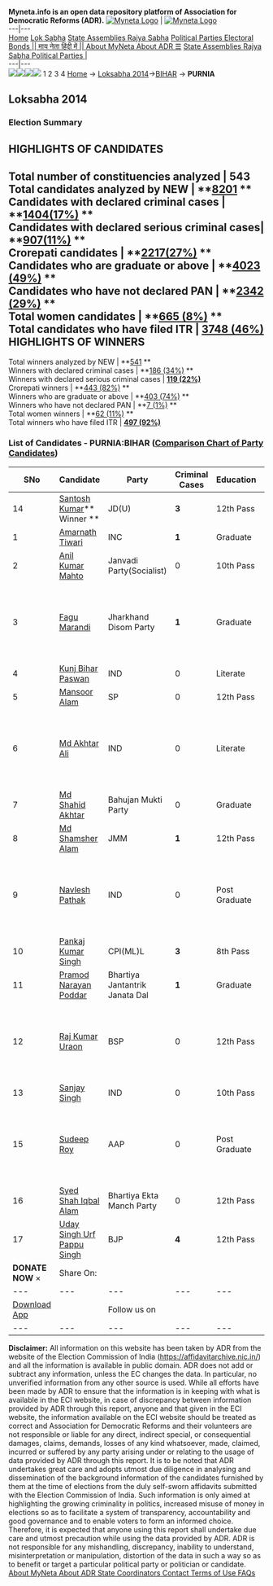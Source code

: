 **Myneta.info is an open data repository platform of Association for Democratic Reforms (ADR).**
[![Myneta Logo](https://www.myneta.info/lib/img/myneta-logo.png)](https://www.myneta.info/) | [![Myneta Logo](https://www.myneta.info/lib/img/adr-logo.png)](https://adrindia.org)  
---|---  
[Home](https://www.myneta.info/) [Lok Sabha](https://www.myneta.info/#ls "Lok Sabha") [ State Assemblies ](https://www.myneta.info/#sa "State Assemblies") [Rajya Sabha](https://www.myneta.info/#rs "Rajya Sabha") [Political Parties ](https://www.myneta.info/party "Political Parties") [ Electoral Bonds ](https://www.myneta.info/electoral_bonds "Electoral Bonds") [ || माय नेता हिंदी में || ](https://translate.google.co.in/translate?prev=hp&hl=en&js=y&u=www.myneta.info&sl=en&tl=hi&history_state0=) [ About MyNeta ](https://adrindia.org/content/about-myneta) [ About ADR ](https://adrindia.org/about-adr/who-we-are) [☰](javascript:void\(0\))
[ State Assemblies ](https://www.myneta.info/#sa "State Assemblies") [ Rajya Sabha ](https://www.myneta.info/#rs "Rajya Sabha") [ Political Parties ](https://www.myneta.info/party "Political Parties")
|   
---|---  
![](https://www.myneta.info/lib/img/banner/banner-1.png)![](https://www.myneta.info/lib/img/banner/banner-2.png)![](https://www.myneta.info/lib/img/banner/banner-3.png)![](https://www.myneta.info/lib/img/banner/banner-4.png)
1  2  3  4 
[Home](https://www.myneta.info/) → [Loksabha 2014](https://www.myneta.info/ls2014/)→[BIHAR](https://www.myneta.info/ls2014/index.php?action=show_constituencies&state_id=4) → **PURNIA**
### 
## Loksabha 2014
###  Election Summary 
HIGHLIGHTS OF CANDIDATES  
---  
Total number of constituencies analyzed |  543   
Total candidates analyzed by NEW | **[8201](https://www.myneta.info/ls2014/index.php?action=summary&subAction=candidates_analyzed&sort=candidate#summary) **  
Candidates with declared criminal cases | **[1404(17%)](https://www.myneta.info/ls2014/index.php?action=summary&subAction=crime&sort=candidate#summary) **  
Candidates with declared serious criminal cases| **[907(11%)](https://www.myneta.info/ls2014/index.php?action=summary&subAction=serious_crime&sort=candidate#summary) **  
Crorepati candidates | **[2217(27%)](https://www.myneta.info/ls2014/index.php?action=summary&subAction=crorepati&sort=candidate#summary) **  
Candidates who are graduate or above | **[4023 (49%)](https://www.myneta.info/ls2014/index.php?action=summary&subAction=education&sort=candidate#summary) **  
Candidates who have not declared PAN | **[2342 (29%)](https://www.myneta.info/ls2014/index.php?action=summary&subAction=without_pan&sort=candidate#summary) **  
Total women candidates | **[665 (8%)](https://www.myneta.info/ls2014/index.php?action=summary&subAction=women_candidate&sort=candidate#summary) **  
Total candidates who have filed ITR | [**3748 (46%)**](https://www.myneta.info/ls2014/index.php?action=summary&subAction=filed_itr&sort=candidate#summary)  
HIGHLIGHTS OF WINNERS  
---  
Total winners analyzed by NEW | **[541](https://www.myneta.info/ls2014/index.php?action=summary&subAction=winner_analyzed&sort=candidate#summary) **  
Winners with declared criminal cases | **[186 (34%)](https://www.myneta.info/ls2014/index.php?action=summary&subAction=winner_crime&sort=candidate#summary) **  
Winners with declared serious criminal cases | **[119 (22%)](https://www.myneta.info/ls2014/index.php?action=summary&subAction=winner_serious_crime&sort=candidate#summary)**  
Crorepati winners | **[443 (82%)](https://www.myneta.info/ls2014/index.php?action=summary&subAction=winner_crorepati&sort=candidate#summary) **  
Winners who are graduate or above | **[403 (74%)](https://www.myneta.info/ls2014/index.php?action=summary&subAction=winner_education&sort=candidate#summary) **  
Winners who have not declared PAN | **[7 (1%)](https://www.myneta.info/ls2014/index.php?action=summary&subAction=winner_without_pan&sort=candidate#summary) **  
Total women winners | **[62 (11%)](https://www.myneta.info/ls2014/index.php?action=summary&subAction=winner_women&sort=candidate#summary) **  
Total winners who have filed ITR | [**497 (92%)**](https://www.myneta.info/ls2014/index.php?action=summary&subAction=winner_filed_itr&sort=candidate#summary)  
### List of Candidates - PURNIA:BIHAR ([Comparison Chart of Party Candidates](https://www.myneta.info/ls2014/comparisonchart.php?constituency_id=307))
SNo | Candidate| Party| Criminal Cases| Education| Age| Total Assets| Liabilities  
---|---|---|---|---|---|---|---  
14  | [Santosh Kumar](https://www.myneta.info/ls2014/candidate.php?candidate_id=3975)** Winner ** | JD(U) | **3** | 12th Pass| 35 | Rs 2,23,16,594 ~ 2 Crore+ | Rs 14,06,515 ~ 14 Lacs+  
1  | [Amarnath Tiwari](https://www.myneta.info/ls2014/candidate.php?candidate_id=4494) | INC | **1** | Graduate| 59 | Rs 4,33,29,826 ~ 4 Crore+ | Rs 67,31,845 ~ 67 Lacs+  
2  | [Anil Kumar Mahto](https://www.myneta.info/ls2014/candidate.php?candidate_id=5266) | Janvadi Party(Socialist) | 0 | 10th Pass| 30 | Rs 6,81,406 ~ 6 Lacs+ | Rs 0 ~   
3  | [Fagu Marandi](https://www.myneta.info/ls2014/candidate.php?candidate_id=4496) | Jharkhand Disom Party | **1** | Graduate| 63 | ![](https://myneta.info/image_v2.php?myneta_folder=ls2014&candidate_id=4496&col=ta) | ![](https://myneta.info/image_v2.php?myneta_folder=ls2014&candidate_id=4496&col=lia)  
4  | [Kunj Bihar Paswan](https://www.myneta.info/ls2014/candidate.php?candidate_id=5271) | IND | 0 | Literate| 52 | Rs 12,66,625 ~ 12 Lacs+ | Rs 83,000 ~ 83 Thou+  
5  | [Mansoor Alam](https://www.myneta.info/ls2014/candidate.php?candidate_id=4492) | SP | 0 | 12th Pass| 45 | Rs 71,96,656 ~ 71 Lacs+ | Rs 6,00,000 ~ 6 Lacs+  
6  | [Md Akhtar Ali](https://www.myneta.info/ls2014/candidate.php?candidate_id=5267) | IND | 0 | Literate| 32 | ![](https://myneta.info/image_v2.php?myneta_folder=ls2014&candidate_id=5267&col=ta) | ![](https://myneta.info/image_v2.php?myneta_folder=ls2014&candidate_id=5267&col=lia)  
7  | [Md Shahid Akhtar](https://www.myneta.info/ls2014/candidate.php?candidate_id=4113) | Bahujan Mukti Party | 0 | Graduate| 59 | Rs 54,57,339 ~ 54 Lacs+ | Rs 0 ~   
8  | [Md Shamsher Alam](https://www.myneta.info/ls2014/candidate.php?candidate_id=5270) | JMM | **1** | 12th Pass| 48 | Rs 61,35,336 ~ 61 Lacs+ | Rs 3,00,000 ~ 3 Lacs+  
9  | [Navlesh Pathak](https://www.myneta.info/ls2014/candidate.php?candidate_id=4491) | IND | 0 | Post Graduate| 53 | ![](https://myneta.info/image_v2.php?myneta_folder=ls2014&candidate_id=4491&col=ta) | ![](https://myneta.info/image_v2.php?myneta_folder=ls2014&candidate_id=4491&col=lia)  
10  | [Pankaj Kumar Singh](https://www.myneta.info/ls2014/candidate.php?candidate_id=3974) | CPI(ML)L | **3** | 8th Pass| 48 | Rs 29,61,753 ~ 29 Lacs+ | Rs 0 ~   
11  | [Pramod Narayan Poddar](https://www.myneta.info/ls2014/candidate.php?candidate_id=4497) | Bhartiya Jantantrik Janata Dal | **1** | Graduate| 57 | Rs 86,42,000 ~ 86 Lacs+ | Rs 7,50,000 ~ 7 Lacs+  
12  | [Raj Kumar Uraon](https://www.myneta.info/ls2014/candidate.php?candidate_id=4490) | BSP | 0 | 12th Pass| 44 | ![](https://myneta.info/image_v2.php?myneta_folder=ls2014&candidate_id=4490&col=ta) | ![](https://myneta.info/image_v2.php?myneta_folder=ls2014&candidate_id=4490&col=lia)  
13  | [Sanjay Singh](https://www.myneta.info/ls2014/candidate.php?candidate_id=5269) | IND | 0 | 10th Pass| 35 | Rs 1,06,700 ~ 1 Lacs+ | Rs 0 ~   
15  | [Sudeep Roy](https://www.myneta.info/ls2014/candidate.php?candidate_id=4495) | AAP | 0 | Post Graduate| 50 | ![](https://myneta.info/image_v2.php?myneta_folder=ls2014&candidate_id=4495&col=ta) | ![](https://myneta.info/image_v2.php?myneta_folder=ls2014&candidate_id=4495&col=lia)  
16  | [Syed Shah Iqbal Alam](https://www.myneta.info/ls2014/candidate.php?candidate_id=5268) | Bhartiya Ekta Manch Party | 0 | 12th Pass| 48 | Rs 1,82,01,000 ~ 1 Crore+ | Rs 0 ~   
17  | [Uday Singh Urf Pappu Singh](https://www.myneta.info/ls2014/candidate.php?candidate_id=4493) | BJP | **4** | 12th Pass| 61 | Rs 1,46,63,64,723 ~ 146 Crore+ | Rs 12,31,00,000 ~ 12 Crore+  
|  **DONATE NOW** × |  Share On:  | [](https://api.whatsapp.com/send?text=https%3A%2F%2Fmyneta.info%2Fpunjab2022%2Findex.php%3Faction%3Dshow_constituencies%26state_id%3D19) | [](https://www.facebook.com/sharer/sharer.php?u=https%3A%2F%2Fmyneta.info%2Fpunjab2022%2Findex.php%3Faction%3Dshow_constituencies%26state_id%3D19) | [](https://twitter.com/share?url=https%3A%2F%2Fmyneta.info%2Fpunjab2022%2Findex.php%3Faction%3Dshow_constituencies%26state_id%3D19)  
---|---|---|---|---  
| [ Download App ](https://play.google.com/store/apps/details?id=com.webrosoft.myneta1&pcampaignid=pcampaignidMKT-Other-global-all-co-prtnr-py-PartBadge-Mar2515-1) | [](https://play.google.com/store/apps/details?id=com.webrosoft.myneta1&pcampaignid=pcampaignidMKT-Other-global-all-co-prtnr-py-PartBadge-Mar2515-1) |  Follow us on  | [](https://www.facebook.com/adrindia.org/) | [](https://twitter.com/adrspeaks) | [](https://groups.google.com/g/national-election-watch?hl=en&pli=1) | [](https://www.instagram.com/adrspeaks/) | [](https://www.youtube.com/user/adrspeaks) | [](https://sharechat.com/profile/adrspeaks)  
---|---|---|---|---|---|---|---|---  
**Disclaimer:** All information on this website has been taken by ADR from the website of the Election Commission of India (https://affidavitarchive.nic.in/) and all the information is available in public domain. ADR does not add or subtract any information, unless the EC changes the data. In particular, no unverified information from any other source is used. While all efforts have been made by ADR to ensure that the information is in keeping with what is available in the ECI website, in case of discrepancy between information provided by ADR through this report, anyone and that given in the ECI website, the information available on the ECI website should be treated as correct and Association for Democratic Reforms and their volunteers are not responsible or liable for any direct, indirect special, or consequential damages, claims, demands, losses of any kind whatsoever, made, claimed, incurred or suffered by any party arising under or relating to the usage of data provided by ADR through this report. It is to be noted that ADR undertakes great care and adopts utmost due diligence in analysing and dissemination of the background information of the candidates furnished by them at the time of elections from the duly self-sworn affidavits submitted with the Election Commission of India. Such information is only aimed at highlighting the growing criminality in politics, increased misuse of money in elections so as to facilitate a system of transparency, accountability and good governance and to enable voters to form an informed choice. Therefore, it is expected that anyone using this report shall undertake due care and utmost precaution while using the data provided by ADR. ADR is not responsible for any mishandling, discrepancy, inability to understand, misinterpretation or manipulation, distortion of the data in such a way so as to benefit or target a particular political party or politician or candidate. 
[ About MyNeta ](https://adrindia.org/content/about-myneta) [ About ADR ](https://adrindia.org/about-adr/who-we-are) [ State Coordinators ](https://adrindia.org/about-adr/state-coordinators) [ Contact ](https://adrindia.org/contact-us) [ Terms of Use ](https://adrindia.org/content/adr-terms-use) [ FAQs ](https://adrindia.org/content/faqs)
